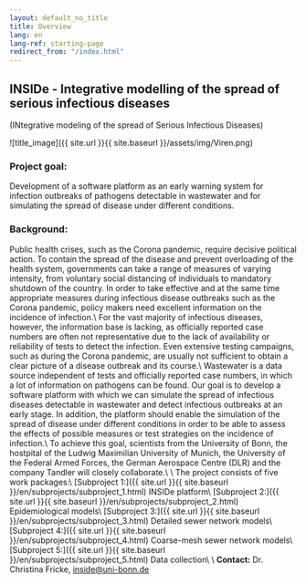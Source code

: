 ```yaml
---
layout: default_no_title
title: Overview
lang: en
lang-ref: starting-page
redirect_from: "/index.html"
---
```



## INSIDe - Integrative modelling of the spread of serious infectious diseases
(INtegrative modeling of the spread of Serious Infectious Diseases)

![title_image]({{ site.url }}{{ site.baseurl }}/assets/img/Viren.png)

### Project goal: 
Development of a software platform as an early warning system for infection outbreaks of pathogens detectable in wastewater and for simulating the spread of disease under different conditions.

### Background: 
Public health crises, such as the Corona pandemic, require decisive political action. To contain the spread of the disease and prevent overloading of the health system, governments can take a range of measures of varying intensity, from voluntary social distancing of individuals to mandatory shutdown of the country. In order to take effective and at the same time appropriate measures during infectious disease outbreaks such as the Corona pandemic, policy makers need excellent information on the incidence of infection.\\
For the vast majority of infectious diseases, however, the information base is lacking, as officially reported case numbers are often not representative due to the lack of availability or reliability of tests to detect the infection. Even extensive testing campaigns, such as during the Corona pandemic, are usually not sufficient to obtain a clear picture of a disease outbreak and its course.\\
Wastewater is a data source independent of tests and officially reported case numbers, in which a lot of information on pathogens can be found. Our goal is to develop a software platform with which we can simulate the spread of infectious diseases detectable in wastewater and detect infectious outbreaks at an early stage. In addition, the platform should enable the simulation of the spread of disease under different conditions in order to be able to assess the effects of possible measures or test strategies on the incidence of infection.\\
To achieve this goal, scientists from the University of Bonn, the hostpital of the Ludwig Maximilian University of Munich, the University of the Federal Armed Forces, the German Aerospace Centre (DLR) and the company Tandler will closely collaborate.\\
\\
The project consists of five work packages:\\
[Subproject 1:]({{ site.url }}{{ site.baseurl }}/en/subprojects/subproject_1.html) INSIDe platform\\
[Subproject 2:]({{ site.url }}{{ site.baseurl }}/en/subprojects/subproject_2.html) Epidemiological models\\
[Subproject 3:]({{ site.url }}{{ site.baseurl }}/en/subprojects/subproject_3.html) Detailed sewer network models\\
[Subproject 4:]({{ site.url }}{{ site.baseurl }}/en/subprojects/subproject_4.html) Coarse-mesh sewer network models\\
[Subproject 5:]({{ site.url }}{{ site.baseurl }}/en/subprojects/subproject_5.html) Data collection\\
\\
**Contact:** Dr. Christina Fricke, inside@uni-bonn.de